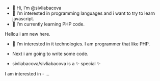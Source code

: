 - 👋 Hi, I’m @sivliabacova
- 👀 I’m interested in programming languages and i want to try to learn javascript.
- 🌱 I’m currently learning PHP code.


Hellou i am new here.

- 👀 I’m interested in it technologies. I am programmer that like PHP.
- Next i am going to write some code.

- sivliabacova/sivliabacova is a ✨ special ✨ 

I am interested in - ...

<!---
sivliabacova/sivliabacova is a ✨ special ✨ repository because its `README.md` (this file) appears on your GitHub profile.
You can click the Preview link to take a look at your changes.
--->
